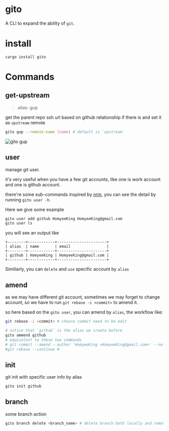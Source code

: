 # gito

A CLI to expand the ability of `git`.

# install

`cargo install gito`

# Commands

## get-upstream

> alias: gup

get the parent repo ssh url based on github relationship if there is and set it as `upstream` remote

```bash
gito gup --remote-name [name] # default is `upstream`
```

![gito gup](https://user-images.githubusercontent.com/49113249/231788513-3a51e36f-801f-405d-b0dd-763cef906297.gif)

## user

manage git user.

it's very useful when you have a few git accounts, like one is work account and one is github account.

there're some sub-commands inspired by [nrm](https://github.com/Pana/nrm), you can see the detail by running `gito user -h`.

Here we give some example

```bash
gito user add github HomyeeKing HomyeeKing@gmail.com
gito user ls
```

you will see an output like

```
+--------+------------+----------------------+
| alias  | name       | email                |
+--------+------------+----------------------+
| github | HomyeeKing | HomyeeKing@gmail.com |
+--------+------------+----------------------+
```

Similiarly, you can `delete` and `use` specific account by `alias`

## amend

as we may have different git account, sometimes we may forget to change account, so we have to run `git rebase -i <commit>` to amend it.

so here based on the `gito user`, you can amend by `alias`, the workflow like:

```bash
git rebase -i <commit> # choose commit need to be edit

# notice that `github` is the alias we create before
gito ammend github
# equivalent to these two commands
# git commit --amend --author 'HomyeeKing <HomyeeKing@gmail.com>' --no-edit
#git rebase --continue #
```

## init

git init with specific user info by alias

```bash
gito init github
```

## branch

some branch action

```bash
gito branch delete <branch_name> # delete branch both locally and remotely
```